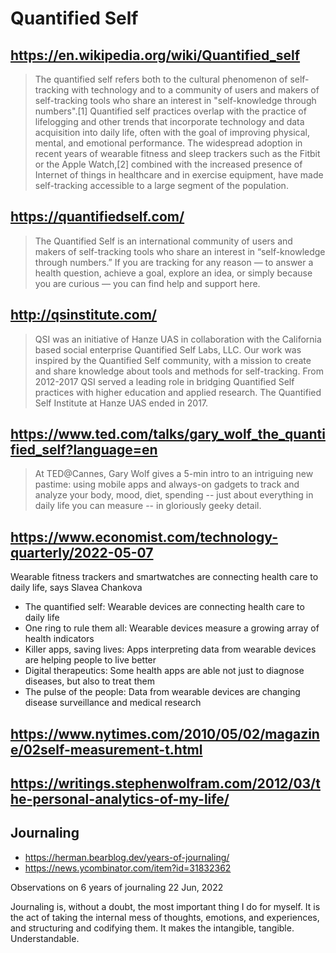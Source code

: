 # Quantified Self

## https://en.wikipedia.org/wiki/Quantified_self
> The quantified self refers both to the cultural phenomenon of self-tracking with technology and to a community of users and makers of self-tracking tools who share an interest in "self-knowledge through numbers".[1] Quantified self practices overlap with the practice of lifelogging and other trends that incorporate technology and data acquisition into daily life, often with the goal of improving physical, mental, and emotional performance. The widespread adoption in recent years of wearable fitness and sleep trackers such as the Fitbit or the Apple Watch,[2] combined with the increased presence of Internet of things in healthcare and in exercise equipment, have made self-tracking accessible to a large segment of the population.

## https://quantifiedself.com/
> The Quantified Self is an international community of users and makers of self-tracking tools who share an interest in “self-knowledge through numbers.” If you are tracking for any reason — to answer a health question, achieve a goal, explore an idea, or simply because you are curious — you can find help and support here.

## http://qsinstitute.com/

> QSI was an initiative of Hanze UAS in collaboration with the California based social enterprise Quantified Self Labs, LLC. Our work was inspired by the Quantified Self community, with a mission to create and share knowledge about tools and methods for self-tracking. From 2012-2017 QSI served a leading role in bridging Quantified Self practices with higher education and applied research. The Quantified Self Institute at Hanze UAS ended in 2017.

## https://www.ted.com/talks/gary_wolf_the_quantified_self?language=en

> At TED@Cannes, Gary Wolf gives a 5-min intro to an intriguing new pastime: using mobile apps and always-on gadgets to track and analyze your body, mood, diet, spending -- just about everything in daily life you can measure -- in gloriously geeky detail.

## https://www.economist.com/technology-quarterly/2022-05-07
Wearable fitness trackers and smartwatches are connecting health care to daily life, says Slavea Chankova

* The quantified self: Wearable devices are connecting health care to daily life
* One ring to rule them all: Wearable devices measure a growing array of health indicators
* Killer apps, saving lives: Apps interpreting data from wearable devices are helping people to live better
* Digital therapeutics: Some health apps are able not just to diagnose diseases, but also to treat them
* The pulse of the people: Data from wearable devices are changing disease surveillance and medical research


## https://www.nytimes.com/2010/05/02/magazine/02self-measurement-t.html


## https://writings.stephenwolfram.com/2012/03/the-personal-analytics-of-my-life/


## Journaling

* https://herman.bearblog.dev/years-of-journaling/
* https://news.ycombinator.com/item?id=31832362

Observations on 6 years of journaling
22 Jun, 2022

Journaling is, without a doubt, the most important thing I do for myself. It is the act of taking the internal mess of thoughts, emotions, and experiences, and structuring and codifying them. It makes the intangible, tangible. Understandable.

